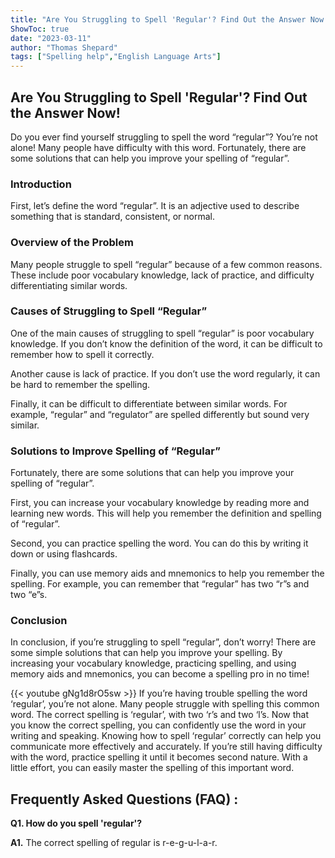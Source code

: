 ```yaml
---
title: "Are You Struggling to Spell 'Regular'? Find Out the Answer Now!"
ShowToc: true 
date: "2023-03-11"
author: "Thomas Shepard" 
tags: ["Spelling help","English Language Arts"]
---
```

## Are You Struggling to Spell 'Regular'? Find Out the Answer Now! 

Do you ever find yourself struggling to spell the word “regular”? You’re not alone! Many people have difficulty with this word. Fortunately, there are some solutions that can help you improve your spelling of “regular”. 

### Introduction 

First, let’s define the word “regular”. It is an adjective used to describe something that is standard, consistent, or normal. 

### Overview of the Problem 

Many people struggle to spell “regular” because of a few common reasons. These include poor vocabulary knowledge, lack of practice, and difficulty differentiating similar words. 

### Causes of Struggling to Spell “Regular” 

One of the main causes of struggling to spell “regular” is poor vocabulary knowledge. If you don’t know the definition of the word, it can be difficult to remember how to spell it correctly. 

Another cause is lack of practice. If you don’t use the word regularly, it can be hard to remember the spelling.

Finally, it can be difficult to differentiate between similar words. For example, “regular” and “regulator” are spelled differently but sound very similar. 

### Solutions to Improve Spelling of “Regular” 

Fortunately, there are some solutions that can help you improve your spelling of “regular”. 

First, you can increase your vocabulary knowledge by reading more and learning new words. This will help you remember the definition and spelling of “regular”. 

Second, you can practice spelling the word. You can do this by writing it down or using flashcards. 

Finally, you can use memory aids and mnemonics to help you remember the spelling. For example, you can remember that “regular” has two “r”s and two “e”s. 

### Conclusion 

In conclusion, if you’re struggling to spell “regular”, don’t worry! There are some simple solutions that can help you improve your spelling. By increasing your vocabulary knowledge, practicing spelling, and using memory aids and mnemonics, you can become a spelling pro in no time!

{{< youtube gNg1d8rO5sw >}} 
If you’re having trouble spelling the word ‘regular’, you’re not alone. Many people struggle with spelling this common word. The correct spelling is ‘regular’, with two ‘r’s and two ‘l’s. Now that you know the correct spelling, you can confidently use the word in your writing and speaking. Knowing how to spell ‘regular’ correctly can help you communicate more effectively and accurately. If you’re still having difficulty with the word, practice spelling it until it becomes second nature. With a little effort, you can easily master the spelling of this important word.

## Frequently Asked Questions (FAQ) :
**Q1. How do you spell 'regular'?**

**A1.** The correct spelling of regular is r-e-g-u-l-a-r.





